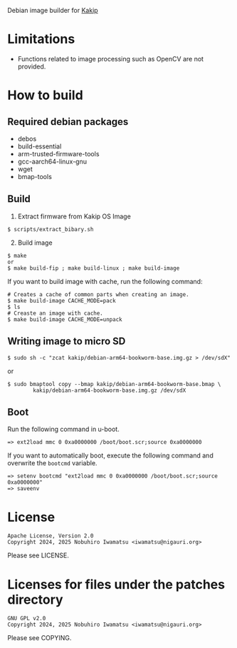 Debian image builder for [Kakip](https://www.kakip.ai/)

# Limitations

- Functions related to image processing such as OpenCV are not provided.

# How to build

## Required debian packages

- debos
- build-essential
- arm-trusted-firmware-tools 
- gcc-aarch64-linux-gnu 
- wget
- bmap-tools

## Build

1. Extract firmware from Kakip OS Image

```
$ scripts/extract_bibary.sh 
```

2. Build image

```
$ make
or
$ make build-fip ; make build-linux ; make build-image
```

If you want to build image with cache, run the following command:
```
# Creates a cache of common parts when creating an image.
$ make build-image CACHE_MODE=pack
$ ls
# Creaste an image with cache.
$ make build-image CACHE_MODE=unpack
```

## Writing image to micro SD

```
$ sudo sh -c "zcat kakip/debian-arm64-bookworm-base.img.gz > /dev/sdX"
```

or

```
$ sudo bmaptool copy --bmap kakip/debian-arm64-bookworm-base.bmap \
        kakip/debian-arm64-bookworm-base.img.gz /dev/sdX
```

## Boot

Run the following command in u-boot.

```
=> ext2load mmc 0 0xa0000000 /boot/boot.scr;source 0xa0000000
```

If you want to automatically boot, execute the following command and overwrite
the `bootcmd` variable.

```
=> setenv bootcmd "ext2load mmc 0 0xa0000000 /boot/boot.scr;source 0xa0000000"
=> saveenv
```

# License

```
Apache License, Version 2.0
Copyright 2024, 2025 Nobuhiro Iwamatsu <iwamatsu@nigauri.org>
```

Please see LICENSE.

# Licenses for files under the patches directory

```
GNU GPL v2.0
Copyright 2024, 2025 Nobuhiro Iwamatsu <iwamatsu@nigauri.org>
```

Please see COPYING.
